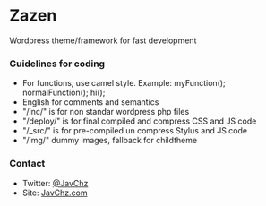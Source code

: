 # Zazen

Wordpress theme/framework for fast development

### Guidelines for coding

* For functions, use camel style. Example: myFunction(); normalFunction(); hi();
* English for comments and semantics
* "/inc/" is for non standar wordpress php files
* "/deploy/" is for final compiled and compress CSS and JS code
* "/_src/" is for pre-compiled un compress Stylus and JS code
* "/img/" dummy images, fallback for childtheme

### Contact

* Twitter: [@JavChz](http://twitter.com/javchz)
* Site: [JavChz.com](http://javchz.com)